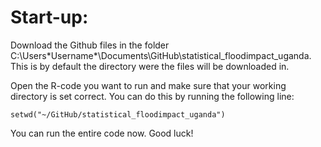 # Start-up: 

Download the Github files in the folder C:\Users\*Username*\Documents\GitHub\statistical_floodimpact_uganda. This is by default the directory were the files will be downloaded in. 

Open the R-code you want to run and make sure that your working directory is set correct. You can do this by running the following line:  

```
setwd("~/GitHub/statistical_floodimpact_uganda")
```
 
You can run the entire code now. Good luck! 
